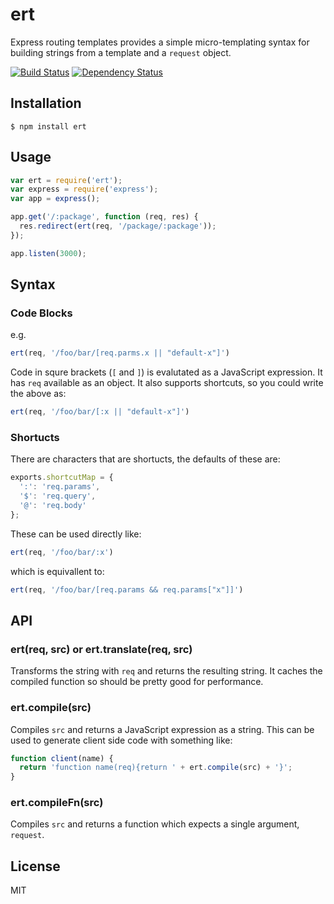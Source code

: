 # ert

Express routing templates provides a simple micro-templating syntax for building strings from a template and a `request` object.

[![Build Status](https://travis-ci.org/ForbesLindesay/ert.png?branch=master)](https://travis-ci.org/ForbesLindesay/ert)
[![Dependency Status](https://gemnasium.com/ForbesLindesay/ert.png)](https://gemnasium.com/ForbesLindesay/ert)

## Installation

    $ npm install ert

## Usage

```js
var ert = require('ert');
var express = require('express');
var app = express();

app.get('/:package', function (req, res) {
  res.redirect(ert(req, '/package/:package'));
});

app.listen(3000);
```

## Syntax

### Code Blocks

e.g.

```js
ert(req, '/foo/bar/[req.parms.x || "default-x"]')
```

Code in squre brackets (`[` and `]`) is evalutated as a JavaScript expression.  It has `req` available as an object.  It also supports shortcuts, so you could write the above as:

```js
ert(req, '/foo/bar/[:x || "default-x"]')
```

### Shortucts

There are characters that are shortucts, the defaults of these are:

```js
exports.shortcutMap = {
  ':': 'req.params',
  '$': 'req.query',
  '@': 'req.body'
};
```

These can be used directly like:

```js
ert(req, '/foo/bar/:x')
```

which is equivallent to:

```js
ert(req, '/foo/bar/[req.params && req.params["x"]]')
```

## API

### ert(req, src) or ert.translate(req, src)

Transforms the string with `req` and returns the resulting string.  It caches the compiled function so should be pretty good for performance.

### ert.compile(src)

Compiles `src` and returns a JavaScript expression as a string.  This can be used to generate client side code with something like:

```js
function client(name) {
  return 'function name(req){return ' + ert.compile(src) + '}';
}
```

### ert.compileFn(src)

Compiles `src` and returns a function which expects a single argument, `request`.

## License

MIT
